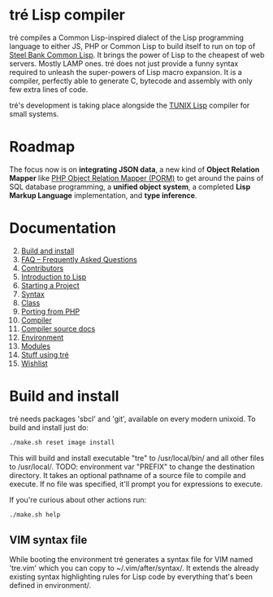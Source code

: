 tré Lisp compiler
=================

tré compiles a Common Lisp-inspired dialect of the Lisp programming language
to either JS, PHP or Common Lisp to build itself to run on top of [Steel Bank
Common Lisp](https://sbcl.org).  It brings the power of Lisp to the cheapest
of web servers.  Mostly LAMP ones.  tré does not just provide a funny syntax
required to unleash the super-powers of Lisp macro expansion.  It is a
compiler, perfectly able to generate C, bytecode and assembly with only few
extra lines of code.

tré's development is taking place alongside the
[TUNIX Lisp](https://github.com/SvenMichaelKlose/tunix/) compiler for small
systems.

# Roadmap

The focus now is on **integrating JSON data**, a new kind of **Object Relation
Mapper** like
[PHP Object Relation Mapper (PORM)](https://github.com/SvenMichaelKlose/PORM/)
to get around the pains of SQL database programming, a **unified object system**,
a completed **Lisp Markup Language** implementation, and **type inference**.

# Documentation

2. [Build and install](#build-and-install)
3. [FAQ – Frequently Asked Questions](doc/FAQ.md)
1. [Contributors](CONTRIB.md)
4. [Introduction to Lisp](doc/intro-to-lisp.md)
5. [Starting a Project](doc/starting-a-project.md)
6. [Syntax](doc/syntax.md)
7. [Class](doc/class.md)
8. [Porting from PHP](doc/porting-from-php.md)
9. [Compiler](doc/compiler.md)
10. [Compiler source docs](environment/transpiler/README.md)
11. [Environment](environment/README.md)
12. [Modules](modules/README.md)
13. [Stuff using tré](doc/stuff-using-tré.md)
14. [Wishlist](WISHLIST.md)

# Build and install

tré needs packages 'sbcl' and 'git', available on every modern unixoid.
To build and install just do:

~~~sh
./make.sh reset image install
~~~

This will build and install executable "tre" to /usr/local/bin/ and all other
files to /usr/local/.  TODO: environment var "PREFIX" to change the destination
directory.  It takes an optional pathname of a source file to compile and
execute.  If no file was specified, it'll prompt you for expressions to
execute.

If you're curious about other actions run:

~~~sh
./make.sh help
~~~

## VIM syntax file

While booting the environment tré generates a syntax file for VIM named
'tre.vim' which you can copy to ~/.vim/after/syntax/.  It extends the already
existing syntax highlighting rules for Lisp code by everything that's been
defined in environment/.
